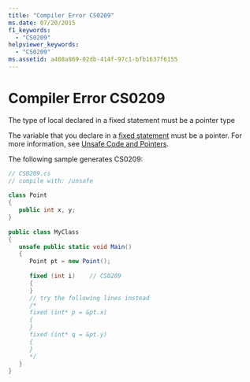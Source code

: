 ```yaml
---
title: "Compiler Error CS0209"
ms.date: 07/20/2015
f1_keywords: 
  - "CS0209"
helpviewer_keywords: 
  - "CS0209"
ms.assetid: a408a869-02db-414f-97c1-bfb1637f6155
---
```

# Compiler Error CS0209
The type of local declared in a fixed statement must be a pointer type  
  
 The variable that you declare in a [fixed statement](../language-reference/keywords/fixed-statement.md) must be a pointer. For more information, see [Unsafe Code and Pointers](../programming-guide/unsafe-code-pointers/index.md).  
  
 The following sample generates CS0209:  
  
```csharp  
// CS0209.cs  
// compile with: /unsafe  
  
class Point  
{  
   public int x, y;  
}  
  
public class MyClass  
{  
   unsafe public static void Main()  
   {  
      Point pt = new Point();  
  
      fixed (int i)    // CS0209  
      {  
      }  
      // try the following lines instead  
      /*  
      fixed (int* p = &pt.x)  
      {  
      }  
      fixed (int* q = &pt.y)  
      {  
      }  
      */  
   }  
}  
```
